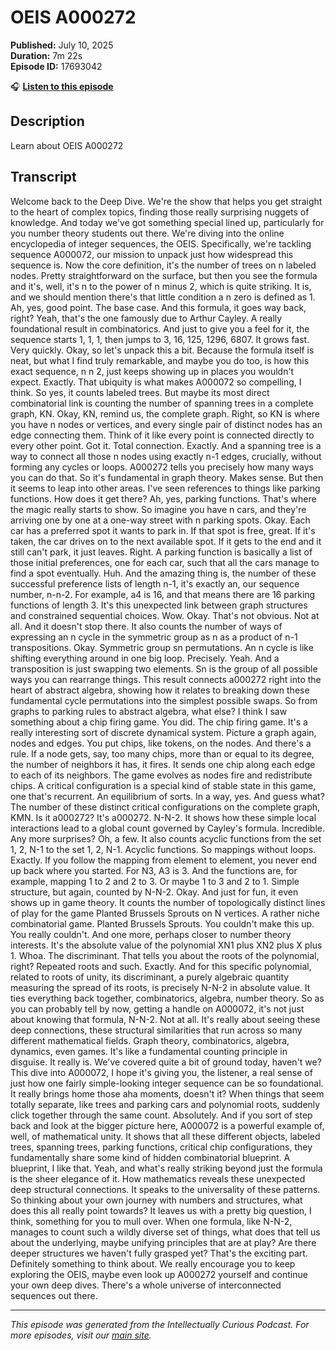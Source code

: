 # OEIS A000272

**Published:** July 10, 2025  
**Duration:** 7m 22s  
**Episode ID:** 17693042

🎧 **[Listen to this episode](https://intellectuallycurious.buzzsprout.com/2529712/episodes/17693042-oeis-a000272)**

## Description

Learn about OEIS A000272

## Transcript

Welcome back to the Deep Dive. We're the show that helps you get straight to the heart of complex topics, finding those really surprising nuggets of knowledge. And today we've got something special lined up, particularly for you number theory students out there. We're diving into the online encyclopedia of integer sequences, the OEIS. Specifically, we're tackling sequence A000072, our mission to unpack just how widespread this sequence is. Now the core definition, it's the number of trees on n labeled nodes. Pretty straightforward on the surface, but then you see the formula and it's, well, it's n to the power of n minus 2, which is quite striking. It is, and we should mention there's that little condition a n zero is defined as 1. Ah, yes, good point. The base case. And this formula, it goes way back, right? Yeah, that's the one famously due to Arthur Cayley. A really foundational result in combinatorics. And just to give you a feel for it, the sequence starts 1, 1, 1, then jumps to 3, 16, 125, 1296, 6807. It grows fast. Very quickly. Okay, so let's unpack this a bit. Because the formula itself is neat, but what I find truly remarkable, and maybe you do too, is how this exact sequence, n n 2, just keeps showing up in places you wouldn't expect. Exactly. That ubiquity is what makes A000072 so compelling, I think. So yes, it counts labeled trees. But maybe its most direct combinatorial link is counting the number of spanning trees in a complete graph, KN. Okay, KN, remind us, the complete graph. Right, so KN is where you have n nodes or vertices, and every single pair of distinct nodes has an edge connecting them. Think of it like every point is connected directly to every other point. Got it. Total connection. Exactly. And a spanning tree is a way to connect all those n nodes using exactly n-1 edges, crucially, without forming any cycles or loops. A000272 tells you precisely how many ways you can do that. So it's fundamental in graph theory. Makes sense. But then it seems to leap into other areas. I've seen references to things like parking functions. How does it get there? Ah, yes, parking functions. That's where the magic really starts to show. So imagine you have n cars, and they're arriving one by one at a one-way street with n parking spots. Okay. Each car has a preferred spot it wants to park in. If that spot is free, great. If it's taken, the car drives on to the next available spot. If it gets to the end and it still can't park, it just leaves. Right. A parking function is basically a list of those initial preferences, one for each car, such that all the cars manage to find a spot eventually. Huh. And the amazing thing is, the number of these successful preference lists of length n-1, it's exactly an, our sequence number, n-n-2. For example, a4 is 16, and that means there are 16 parking functions of length 3. It's this unexpected link between graph structures and constrained sequential choices. Wow. Okay. That's not obvious. Not at all. And it doesn't stop there. It also counts the number of ways of expressing an n cycle in the symmetric group as n as a product of n-1 transpositions. Okay. Symmetric group sn permutations. An n cycle is like shifting everything around in one big loop. Precisely. Yeah. And a transposition is just swapping two elements. Sn is the group of all possible ways you can rearrange things. This result connects a000272 right into the heart of abstract algebra, showing how it relates to breaking down these fundamental cycle permutations into the simplest possible swaps. So from graphs to parking rules to abstract algebra, what else? I think I saw something about a chip firing game. You did. The chip firing game. It's a really interesting sort of discrete dynamical system. Picture a graph again, nodes and edges. You put chips, like tokens, on the nodes. And there's a rule. If a node gets, say, too many chips, more than or equal to its degree, the number of neighbors it has, it fires. It sends one chip along each edge to each of its neighbors. The game evolves as nodes fire and redistribute chips. A critical configuration is a special kind of stable state in this game, one that's recurrent. An equilibrium of sorts. In a way, yes. And guess what? The number of these distinct critical configurations on the complete graph, KMN. Is it a000272? It's a000272. N-N-2. It shows how these simple local interactions lead to a global count governed by Cayley's formula. Incredible. Any more surprises? Oh, a few. It also counts acyclic functions from the set 1, 2, N-1 to the set 1, 2, N-1. Acyclic functions. So mappings without loops. Exactly. If you follow the mapping from element to element, you never end up back where you started. For N3, A3 is 3. And the functions are, for example, mapping 1 to 2 and 2 to 3. Or maybe 1 to 3 and 2 to 1. Simple structure, but again, counted by N-N-2. Okay. And just for fun, it even shows up in game theory. It counts the number of topologically distinct lines of play for the game Planted Brussels Sprouts on N vertices. A rather niche combinatorial game. Planted Brussels Sprouts. You couldn't make this up. You really couldn't. And one more, perhaps closer to number theory interests. It's the absolute value of the polynomial XN1 plus XN2 plus X plus 1. Whoa. The discriminant. That tells you about the roots of the polynomial, right? Repeated roots and such. Exactly. And for this specific polynomial, related to roots of unity, its discriminant, a purely algebraic quantity measuring the spread of its roots, is precisely N-N-2 in absolute value. It ties everything back together, combinatorics, algebra, number theory. So as you can probably tell by now, getting a handle on A000072, it's not just about knowing that formula, N-N-2. Not at all. It's really about seeing these deep connections, these structural similarities that run across so many different mathematical fields. Graph theory, combinatorics, algebra, dynamics, even games. It's like a fundamental counting principle in disguise. It really is. We've covered quite a bit of ground today, haven't we? This dive into A000072, I hope it's giving you, the listener, a real sense of just how one fairly simple-looking integer sequence can be so foundational. It really brings home those aha moments, doesn't it? When things that seem totally separate, like trees and parking cars and polynomial roots, suddenly click together through the same count. Absolutely. And if you sort of step back and look at the bigger picture here, A000072 is a powerful example of, well, of mathematical unity. It shows that all these different objects, labeled trees, spanning trees, parking functions, critical chip configurations, they fundamentally share some kind of hidden combinatorial blueprint. A blueprint, I like that. Yeah, and what's really striking beyond just the formula is the sheer elegance of it. How mathematics reveals these unexpected deep structural connections. It speaks to the universality of these patterns. So thinking about your own journey with numbers and structures, what does this all really point towards? It leaves us with a pretty big question, I think, something for you to mull over. When one formula, like N-N-2, manages to count such a wildly diverse set of things, what does that tell us about the underlying, maybe unifying principles that are at play? Are there deeper structures we haven't fully grasped yet? That's the exciting part. Definitely something to think about. We really encourage you to keep exploring the OEIS, maybe even look up A000272 yourself and continue your own deep dives. There's a whole universe of interconnected sequences out there.

---
*This episode was generated from the Intellectually Curious Podcast. For more episodes, visit our [main site](https://intellectuallycurious.buzzsprout.com).*
